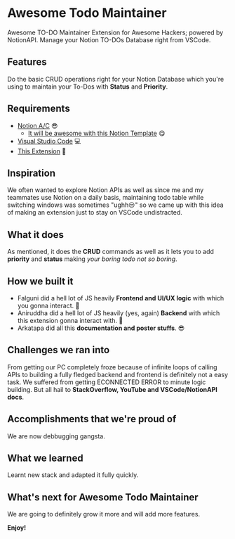 # Awesome Todo Maintainer

Awesome TO-DO Maintainer Extension for Awesome Hackers; powered by NotionAPI. Manage your Notion TO-DOs Database right from VSCode.

## Features

Do the basic CRUD operations right for your Notion Database which you're using to maintain your To-Dos with **Status** and **Priority**.

## Requirements

- [Notion A/C](https://www.notion.so/) 😎
    - [It will be awesome with this Notion Template](https://respected-adapter-2a7.notion.site/e8e86658d17f448f8378574b5678db7c?v=8713cd42c95144769c335866d301d69e) 😋
- [Visual Studio Code](https://code.visualstudio.com/) 💻
- [This Extension](#) 🚀

## Inspiration

We often wanted to explore Notion APIs as well as since me and my teammates use Notion on a daily basis, maintaining todo table while switching windows was sometimes "ughh😒" so we came up with this idea of making an extension just to stay on VSCode undistracted.

## What it does

As mentioned, it does the **CRUD** commands as well as it lets you to add **priority** and **status** making *your boring todo not so boring*.

## How we built it

- Falguni did a hell lot of JS heavily **Frontend and UI/UX logic** with which you gonna interact. 👻
- Aniruddha did a hell lot of JS heavily (yes, again) **Backend** with which this extension gonna interact with. 🤯
- Arkatapa did all this **documentation and poster stuffs**. 😎

## Challenges we ran into

From getting our PC completely froze because of infinite loops of calling APIs to building a fully fledged backend and frontend is definitely not a easy task. We suffered from getting ECONNECTED ERROR to minute logic building. But all hail to **StackOverflow, YouTube and VSCode/NotionAPI docs**.

## Accomplishments that we're proud of

We are now debbugging gangsta.

## What we learned

Learnt new stack and adapted it fully quickly.

## What's next for Awesome Todo Maintainer

We are going to definitely grow it more and will add more features.

**Enjoy!**

